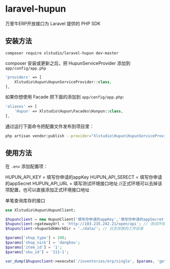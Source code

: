 # laravel-hupun
万里牛ERP开放接口为 Laravel 提供的 PHP SDK
## 安装方法
```shell
composer require xlstudio/laravel-hupun dev-master
```
composer 安装或更新之后，把 HupunServiceProvider 添加到 `app/config/app.php`
```php
'providers' => [
	Xlstudio\Hupun\HupunServiceProvider::class,
],
```
如果你想使用 Facade 把下面的添加到 `app/config/app.php`:
```php
'aliases' => [
	'Hupun' => Xlstudio\Hupun\Facades\Hunpun::class,
],
```
通过运行下面命令把配置文件发布到项目里：
```bash
php artisan vendor:publish --provider="Xlstudio\Hupun\HupunServiceProvider"
```
## 使用方法
在 `.env` 添加配置项：

HUPUN_API_KEY = 填写你申请的appKey
HUPUN_API_SERECT = 填写你申请的appSecret
HUPUN_API_URL = 填写测试环境接口地址 //正式环境可以去掉该项配置，也可以直接添加正式环境接口地址

单笔查询库存的接口
```php
use Xlstudio\Hupun\HupunClient;

$hupunclient = new HupunClient('填写你申请的appKey','填写你申请的appSecret');
$hupunclient->gatewayUrl = 'http://103.235.242.21/open/api'; // 测试环境，正式环境可以不需要
$hupunclient->hupunSdkWorkDir = './data/'; // 日志存放的工作目录

$params['shop_type'] = 100;
$params['shop_nick'] = 'dangkou';
$params['item_id'] = '1';
$params['sku_id'] = '111-1';

var_dump($hupunclient->execute('/inventories/erp/single', $params, 'get'));
```